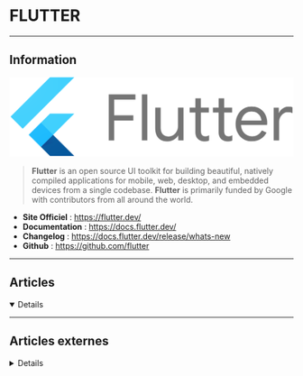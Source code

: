 # FLUTTER
----

## <i class="fa-solid fa-hashtag"></i> Information

![Logo](../../_media/developpement/flutter/flutter_logo.svg ':size=250 :no-zoom')


> <i class="fa-solid fa-quote-left"></i> **Flutter** is an open source UI toolkit for building beautiful, natively compiled applications for mobile, web, desktop, and embedded devices from a single codebase. **Flutter** is primarily funded by Google with contributors from all around the world. <i class="fa-solid fa-quote-left fa-rotate-180"></i>


- <i class="fa-solid fa-globe"></i> **Site Officiel** : https://flutter.dev/
- <i class="fa-solid fa-book"></i> **Documentation** : https://docs.flutter.dev/
- <i class="fa-solid fa-file-circle-question"></i> **Changelog** : https://docs.flutter.dev/release/whats-new
- <i class="fa-brands fa-github"></i> **Github** : https://github.com/flutter


---

## <i class="fa-regular fa-newspaper"></i> Articles

<details open>

</details>

---

## <i class="fa-solid fa-glasses"></i> Articles externes

<details>

- [Avoid Project Failure With Custom Flutter Packages](https://dzone.com/articles/avoid-project-failure-with-custom-flutter-packages)
- [How to Implement Flutter Barcode Scanner From Scratch](https://dzone.com/articles/how-to-implement-flutter-barcode-scanner-from-scra)
- [Build Great Windows Desktop Apps With Flutter](https://dzone.com/articles/build-great-windows-desktop-apps-with-flutter)
- [Flutter Tutorial Part 1: Build a Flutter App From Scratch](https://dzone.com/articles/flutter-tutorial-part-1-build-a-flutter-app-from-s)
- [Getting Started With The GetX Package In Flutter Applications](https://www.smashingmagazine.com/2021/01/getx-package-flutter-applications/)
- [Using Flutter for Cross-Platform Mobile Application Development](https://www.opensourceforu.com/2020/08/using-flutter-for-cross-platform-mobile-application-development/)
- [Using Flutter to Develop an Application that will Fetch Data on Covid-19](https://www.opensourceforu.com/2021/03/using-flutter-to-develop-an-application-that-will-fetch-data-on-covid-19/)
- [Create a mobile app with Flutter](https://opensource.com/article/20/9/mobile-app-flutter)
- [Create a list in a Flutter mobile app](https://opensource.com/article/20/11/flutter-lists-mobile-app)
- [How to Setup Flutter and Create Hello World Web Application in Linux](https://linuxhint.com/setup-flutter-create-hello-world-web-application-linux/)
- [Flutter responsive design: Size doesn’t (always) matter](https://medium.com/flutter-community/flutter-responsive-design-size-doesnt-always-matter-6cd88b5e6f2c)

</details>